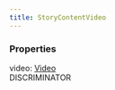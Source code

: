 ```yaml
---
title: StoryContentVideo
---
```


### Properties

<div class="flex flex-col gap-3"><div><div class="flex gap-2"><div class="font-mono"><span class="font-bold">video</span><span class="opacity-50">:</span> <a href="/gh/types/video"  >Video</a></div><div class="flex items-center"><div class="bg-dbt px-1.5 rounded-md select-none text-fgt text-[10px]">DISCRIMINATOR</div></div></div></div></div>


